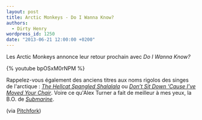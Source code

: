 ```yaml
---
layout: post
title: Arctic Monkeys - Do I Wanna Know?
authors:
  - Dirty Henry
wordpress_id: 1250
date: "2013-06-21 12:00:00 +0200"
---
```


Les Arctic Monkeys annonce leur retour prochain avec _Do I Wanna Know?_

{% youtube bpOSxM0rNPM %}

Rappelez-vous également des anciens titres aux noms rigolos des singes de
l'arctique : [_The Hellcat Spangled Shalalala_](872) ou
[_Don’t Sit Down ‘Cause I’ve Moved Your Chair_](823). Voire ce qu'Alex Turner a
fait de meilleur à mes yeux, la B.O. de [_Submarine_](879).

(via
[Pitchfork](http://pitchfork.com/news/51224-listen-new-arctic-monkeys-do-i-wanna-know/))
